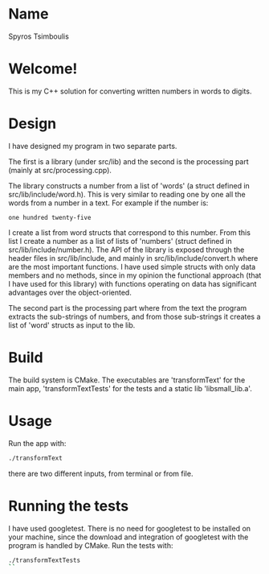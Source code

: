 # Name

Spyros Tsimboulis

# Welcome!

This is my C++ solution for converting written numbers in words to digits.

# Design

I have designed my program in two separate parts.

The first is a library (under src/lib) and the second is the processing part (mainly at src/processing.cpp).

The library constructs a number from a list of 'words' (a struct defined in src/lib/include/word.h). 
This is very similar to reading one by one all the words from a number in a text.
For example if the number is:
```text
one hundred twenty-five
```
I create a list from word structs that correspond to this number. From this list I create a number as a list of lists of 'numbers' (struct defined in src/lib/include/number.h).
The API of the library is exposed through the header files in src/lib/include, and mainly in src/lib/include/convert.h where are the most important functions.
I have used simple structs with only data members and no methods, 
since in my opinion the functional approach (that I have used for this library) with functions operating on data has significant advantages over the object-oriented.


The second part is the processing part where from the text the program extracts the sub-strings of numbers, and from those sub-strings it creates a list of 'word' structs as input to the lib.

# Build
The build system is CMake. The executables are 'transformText' for the main app, 'transformTextTests' for the tests and a static lib 'libsmall_lib.a'.

# Usage
Run the app with:
```bash
./transformText
```
there are two different inputs, from terminal or from file.



# Running the tests
I have used googletest. 
There is no need for googletest to be installed on your machine, since the download and integration of googletest with the program is handled by CMake.
Run the tests with:
```bash
./transformTextTests
``
